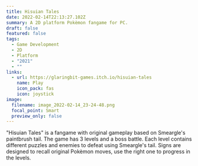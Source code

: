 ```yaml
---
title: Hisuian Tales
date: 2022-02-14T22:13:27.102Z
summary: A 2D platform Pokèmon fangame for PC.
draft: false
featured: false
tags:
  - Game Development
  - 2D
  - Platform
  - "2021"
  - ""
links:
  - url: https://glaringbit-games.itch.io/hisuian-tales
    name: Play
    icon_pack: fas
    icon: joystick
image:
  filename: image_2022-02-14_23-24-48.png
  focal_point: Smart
  preview_only: false
---
```

"Hisuian Tales" is a fangame with original gameplay based on Smeargle's paintbrush tail.
The game has 3 levels and a boss battle. Each level contains different puzzles and enemies to defeat using Smeargle's tail.
Signs are designed to recall original Pokèmon moves, use the right one to progress in the levels.
